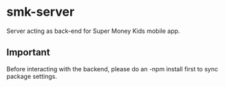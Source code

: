 # smk-server
Server acting as back-end for Super Money Kids mobile app.

## Important
Before interacting with the backend, please do an -npm install first to sync package settings.
